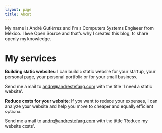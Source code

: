 ```yaml
---
layout: page
title: About
---
```


My name is André Gutiérrez and I'm a Computers Systems Engineer from México. I love Open Source and that's why I created this blog, to share openly my knowledge.

# My services

**Building static websites**: I can build a static website for your startup, your personal page, your personal portfolio or for your small business.

Send me a mail to andre@andrestefang.com with the title 'I need a static website'.

**Reduce costs for your website**: If you want to reduce your expenses, I can analyze your website and help you move to cheaper and equally efficient options.

Send me a mail to andre@andrestefang.com with the tittle 'Reduce my website costs'.

